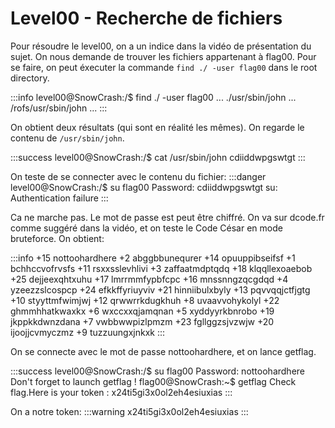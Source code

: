 # Level00 - Recherche de fichiers
Pour résoudre le level00, on a un indice dans la vidéo de présentation du sujet. On nous demande de trouver les fichiers appartenant à flag00. Pour se faire, on peut éxecuter la commande `find ./ -user flag00` dans le root directory.

:::info
level00@SnowCrash:/$ find ./ -user flag00
...
./usr/sbin/john
...
/rofs/usr/sbin/john
...
:::

On obtient deux résultats (qui sont en réalité les mêmes). On regarde le contenu de `/usr/sbin/john`.

:::success
level00@SnowCrash:/$ cat /usr/sbin/john
cdiiddwpgswtgt
:::

On teste de se connecter avec le contenu du fichier: 
:::danger
level00@SnowCrash:/$ su flag00
Password: cdiiddwpgswtgt
su: Authentication failure
:::

Ca ne marche pas. Le mot de passe est peut être chiffré. On va sur dcode.fr comme suggéré dans la vidéo, et on teste le Code César en mode bruteforce. On obtient:

:::info
+15	nottoohardhere
+2	abggbbunequrer
+14	opuuppibseifsf
+1	bchhccvofrvsfs
+11	rsxxsslevhlivi
+3	zaffaatmdptqdq
+18	klqqllexoaebob
+25	dejjeexqhtxuhu
+17	lmrrmmfypbfcpc
+16	mnssnngzqcgdqd
+4	yzeezzslcospcp
+24	efkkffyriuyviv
+21	hinniibulxbyly
+13	pqvvqqjctfjgtg
+10	styyttmfwimjwj
+12	qrwwrrkdugkhuh
+8	uvaavvohykolyl
+22	ghmmhhatkwaxkx
+6	wxccxxqjamqnan
+5	xyddyyrkbnrobo
+19	jkppkkdwnzdana
+7	vwbbwwpizlpmzm
+23	fgllggzsjvzwjw
+20	ijoojjcvmyczmz
+9	tuzzuungxjnkxk
:::

On se connecte avec le mot de passe nottoohardhere, et on lance getflag.

:::success
level00@SnowCrash:/$ su flag00
Password: nottoohardhere
Don't forget to launch getflag !
flag00@SnowCrash:~$ getflag
Check flag.Here is your token : x24ti5gi3x0ol2eh4esiuxias
:::

On a notre token:
:::warning
x24ti5gi3x0ol2eh4esiuxias
:::
